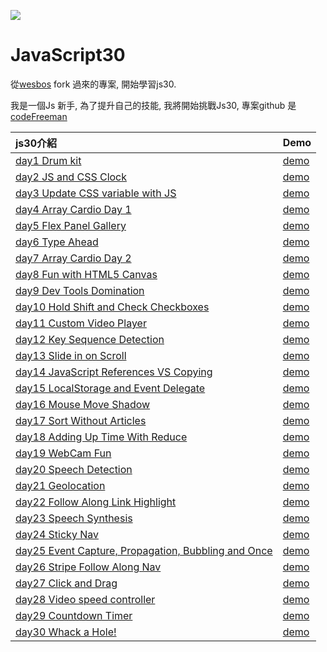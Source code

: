 ![](https://javascript30.com/images/JS3-social-share.png)

# JavaScript30

從[wesbos](https://github.com/wesbos/JavaScript30) fork 過來的專案, 開始學習js30.

我是一個Js 新手, 為了提升自己的技能, 我將開始挑戰Js30, 專案github 是 [codeFreeman](https://github.com/codeFreeman/JavaScript30/tree/gh-pages)

| js30介紹 | Demo|
| :----- | ----- |
| [day1 Drum kit](https://github.com/codeFreeman/JavaScript30/tree/gh-pages/01%20-%20JavaScript%20Drum%20Kit) | [demo](https://js30day.fstudio.io/01%20-%20JavaScript%20Drum%20Kit/) |
| [day2 JS and CSS Clock](https://github.com/codeFreeman/JavaScript30/tree/gh-pages/02%20-%20JS%20and%20CSS%20Clock) | [demo](https://js30day.fstudio.io/02%20-%20JS%20and%20CSS%20Clock/) |
| [day3 Update CSS variable with JS](https://github.com/codeFreeman/JavaScript30/tree/gh-pages/03%20-%20CSS%20Variables) | [demo](https://js30day.fstudio.io/03%20-%20CSS%20Variables/) |
| [day4 Array Cardio Day 1](https://github.com/codeFreeman/JavaScript30/tree/gh-pages/04%20-%20Array%20Cardio%20Day%201) | [demo](https://js30day.fstudio.io/04%20-%20Array%20Cardio%20Day%201/) |
| [day5 Flex Panel Gallery](https://github.com/codeFreeman/JavaScript30/tree/gh-pages/05%20-%20Flex%20Panel%20Gallery) | [demo](https://js30day.fstudio.io/05%20-%20Flex%20Panel%20Gallery/) |
| [day6 Type Ahead](https://github.com/codeFreeman/JavaScript30/tree/gh-pages/06%20-%20Type%20Ahead) | [demo](https://js30day.fstudio.io/06%20-%20Type%20Ahead/) |
| [day7 Array Cardio Day 2](https://github.com/codeFreeman/JavaScript30/tree/gh-pages/07%20-%20Array%20Cardio%20Day%202) | [demo](https://js30day.fstudio.io/07%20-%20Array%20Cardio%20Day%202/) |
| [day8 Fun with HTML5 Canvas](https://github.com/codeFreeman/JavaScript30/tree/gh-pages/08%20-%20Fun%20with%20HTML5%20Canvas) | [demo](https://js30day.fstudio.io/08%20-%20Fun%20with%20HTML5%20Canvas/) |
| [day9 Dev Tools Domination](https://github.com/codeFreeman/JavaScript30/tree/gh-pages/09%20-%20Dev%20Tools%20Domination) | [demo](https://js30day.fstudio.io/09%20-%20Dev%20Tools%20Domination/) |
| [day10 Hold Shift and Check Checkboxes](https://github.com/codeFreeman/JavaScript30/tree/gh-pages/10%20-%20Hold%20Shift%20and%20Check%20Checkboxes) | [demo](https://js30day.fstudio.io/10%20-%20Hold%20Shift%20and%20Check%20Checkboxes/) |
| [day11 Custom Video Player](https://github.com/codeFreeman/JavaScript30/tree/gh-pages/11%20-%20Custom%20Video%20Player) | [demo](https://js30day.fstudio.io/11%20-%20Custom%20Video%20Player/) |
| [day12 Key Sequence Detection](https://github.com/codeFreeman/JavaScript30/tree/gh-pages/12%20-%20Key%20Sequence%20Detection) | [demo](https://js30day.fstudio.io/12%20-%20Key%20Sequence%20Detection/) |
| [day13 Slide in on Scroll](https://github.com/codeFreeman/JavaScript30/tree/gh-pages/13%20-%20Slide%20in%20on%20Scroll) | [demo](https://js30day.fstudio.io/13%20-%20Slide%20in%20on%20Scroll/) |
| [day14 JavaScript References VS Copying](https://github.com/codeFreeman/JavaScript30/tree/gh-pages/14%20-%20JavaScript%20References%20VS%20Copying) | [demo](https://js30day.fstudio.io/14%20-%20JavaScript%20References%20VS%20Copying/) |
| [day15 LocalStorage and Event Delegate](https://github.com/codeFreeman/JavaScript30/tree/gh-pages/15%20-%20LocalStorage) | [demo](https://js30day.fstudio.io/15%20-%20LocalStorage/) |
| [day16 Mouse Move Shadow](https://github.com/codeFreeman/JavaScript30/tree/gh-pages/16%20-%20Mouse%20Move%20Shadow) | [demo](https://js30day.fstudio.io/16%20-%20Mouse%20Move%20Shadow/) |
| [day17 Sort Without Articles](https://github.com/codeFreeman/JavaScript30/tree/gh-pages/17%20-%20Sort%20Without%20Articles) | [demo](https://js30day.fstudio.io/17%20-%20Sort%20Without%20Articles/) |
| [day18 Adding Up Time With Reduce](https://github.com/codeFreeman/JavaScript30/tree/gh-pages/18%20-%20Adding%20Up%20Times%20with%20Reduce) | [demo](https://js30day.fstudio.io/18%20-%20Adding%20Up%20Times%20with%20Reduce/) |
| [day19 WebCam Fun](https://github.com/codeFreeman/JavaScript30/tree/gh-pages/19%20-%20Webcam%20Fun) | [demo](https://js30day.fstudio.io/19%20-%20Webcam%20Fun/) |
| [day20 Speech Detection](https://github.com/codeFreeman/JavaScript30/tree/gh-pages/20%20-%20Speech%20Detection) | [demo](https://js30day.fstudio.io/20%20-%20Speech%20Detection/) |
| [day21 Geolocation](https://github.com/codeFreeman/JavaScript30/tree/gh-pages/21%20-%20Geolocation) | [demo](https://js30day.fstudio.io/21%20-%20Geolocation/) |
| [day22 Follow Along Link Highlight](https://github.com/codeFreeman/JavaScript30/tree/gh-pages/22%20-%20Follow%20Along%20Link%20Highlighter) | [demo](https://js30day.fstudio.io/22%20-%20Follow%20Along%20Link%20Highlighter/) |
| [day23 Speech Synthesis](https://github.com/codeFreeman/JavaScript30/tree/gh-pages/23%20-%20Speech%20Synthesis) | [demo](https://js30day.fstudio.io/23%20-%20Speech%20Synthesis/) |
| [day24 Sticky Nav](https://github.com/codeFreeman/JavaScript30/tree/gh-pages/24%20-%20Sticky%20Nav) | [demo](https://js30day.fstudio.io/24%20-%20Sticky%20Nav/) |
| [day25 Event Capture, Propagation, Bubbling and Once](https://github.com/codeFreeman/JavaScript30/tree/gh-pages/25%20-%20Event%20Capture,%20Propagation,%20Bubbling%20and%20Once) | [demo](https://js30day.fstudio.io/25%20-%20Event%20Capture,%20Propagation,%20Bubbling%20and%20Once/) |
| [day26 Stripe Follow Along Nav](https://github.com/codeFreeman/JavaScript30/tree/gh-pages/26%20-%20Stripe%20Follow%20Along%20Nav) | [demo](https://js30day.fstudio.io/26%20-%20Stripe%20Follow%20Along%20Nav/) |
| [day27 Click and Drag](https://github.com/codeFreeman/JavaScript30/tree/gh-pages/27%20-%20Click%20and%20Drag) | [demo](https://js30day.fstudio.io/27%20-%20Click%20and%20Drag/) |
| [day28 Video speed controller](https://github.com/codeFreeman/JavaScript30/tree/gh-pages/28%20-%20Video%20Speed%20Controller) | [demo](https://js30day.fstudio.io/28%20-%20Video%20Speed%20Controller/) |
| [day29 Countdown Timer ](https://github.com/codeFreeman/JavaScript30/tree/gh-pages/29%20-%20Countdown%20Timer) | [demo](https://js30day.fstudio.io/29%20-%20Countdown%20Timer/) |
| [day30 Whack a Hole! ](https://github.com/codeFreeman/JavaScript30/tree/gh-pages/30%20-%20Whack%20A%20Mole) | [demo](https://js30day.fstudio.io/30%20-%20Whack%20A%20Mole/) |

